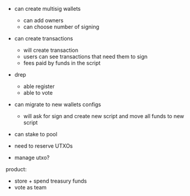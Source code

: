 - can create multisig wallets
  - can add owners
  - can choose number of signing

- can create transactions
  - will create transaction
  - users can see transactions that need them to sign
  - fees paid by funds in the script

- drep
  - able register
  - able to vote

- can migrate to new wallets configs
  - will ask for sign and create new script and move all funds to new script

- can stake to pool

- need to reserve UTXOs
- manage utxo?

product:
- store + spend treasury funds
- vote as team

